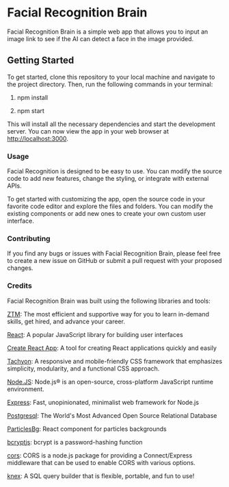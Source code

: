 # Facial Recognition Brain

Facial Recognition Brain is a simple web app that allows you to input an image link to see if the AI can detect a face in the image provided.

## Getting Started

To get started, clone this repository to your local machine and navigate to the project directory. Then, run the following commands in your terminal:

1. npm install

2. npm start

This will install all the necessary dependencies and start the development server. You can now view the app in your web browser at <http://localhost:3000>.

### Usage

Facial Recognition is designed to be easy to use. You can modify the source code to add new features, change the styling, or integrate with external APIs.

To get started with customizing the app, open the source code in your favorite code editor and explore the files and folders. You can modify the existing components or add new ones to create your own custom user interface.

### Contributing

If you find any bugs or issues with Facial Recognition Brain, please feel free to create a new issue on GitHub or submit a pull request with your proposed changes.

### Credits

Facial Recognition Brain was built using the following libraries and tools:

[ZTM](https://zerotomastery.io/): The most efficient and supportive way for you to learn in-demand skills, get hired, and advance your career.

[React](https://reactjs.org/): A popular JavaScript library for building user interfaces

[Create React App](https://reactjs.org/docs/create-a-new-react-app.html): A tool for creating React applications quickly and easily

[Tachyon](https://tachyons.io/): A responsive and mobile-friendly CSS framework that emphasizes simplicity, modularity, and a functional CSS approach.

[Node.JS](https://nodejs.org/en/): Node.js® is an open-source, cross-platform JavaScript runtime environment.

[Express](https://expressjs.com/): Fast, unopinionated, minimalist web framework for Node.js

[Postgresql](https://www.postgresql.org/): The World's Most Advanced Open Source Relational Database

[ParticlesBg](https://www.npmjs.com/package/particles-bg): React component for particles backgrounds

[bcryptjs](https://www.npmjs.com/package/bcryptjs): bcrypt is a password-hashing function

[cors](https://www.npmjs.com/package/cors): CORS is a node.js package for providing a Connect/Express middleware that can be used to enable CORS with various options.

[knex](https://www.npmjs.com/package/knex): A SQL query builder that is flexible, portable, and fun to use!
